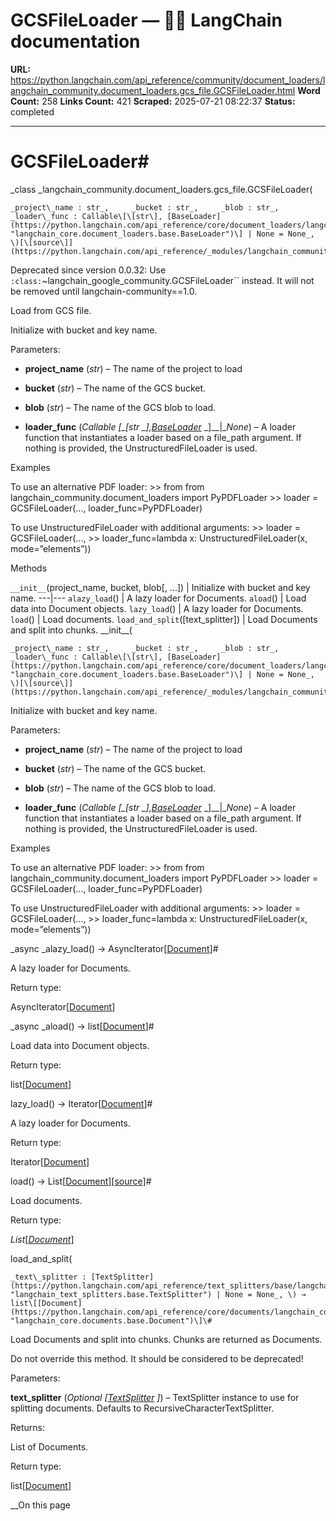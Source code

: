 # GCSFileLoader — 🦜🔗 LangChain  documentation

**URL:** https://python.langchain.com/api_reference/community/document_loaders/langchain_community.document_loaders.gcs_file.GCSFileLoader.html
**Word Count:** 258
**Links Count:** 421
**Scraped:** 2025-07-21 08:22:37
**Status:** completed

---

# GCSFileLoader\#

_class _langchain\_community.document\_loaders.gcs\_file.GCSFileLoader\(

    _project\_name : str_,     _bucket : str_,     _blob : str_,     _loader\_func : Callable\[\[str\], [BaseLoader](https://python.langchain.com/api_reference/core/document_loaders/langchain_core.document_loaders.base.BaseLoader.html#langchain_core.document_loaders.base.BaseLoader "langchain_core.document_loaders.base.BaseLoader")\] | None = None_, \)[\[source\]](https://python.langchain.com/api_reference/_modules/langchain_community/document_loaders/gcs_file.html#GCSFileLoader)\#     

Deprecated since version 0.0.32: Use `:class:`~langchain_google_community.GCSFileLoader`` instead. It will not be removed until langchain-community==1.0.

Load from GCS file.

Initialize with bucket and key name.

Parameters:     

  * **project\_name** \(_str_\) – The name of the project to load

  * **bucket** \(_str_\) – The name of the GCS bucket.

  * **blob** \(_str_\) – The name of the GCS blob to load.

  * **loader\_func** \(_Callable_ _\[__\[__str_ _\]__,_[_BaseLoader_](https://python.langchain.com/api_reference/core/document_loaders/langchain_core.document_loaders.base.BaseLoader.html#langchain_core.document_loaders.base.BaseLoader "langchain_core.document_loaders.base.BaseLoader") _\]__|__None_\) – A loader function that instantiates a loader based on a file\_path argument. If nothing is provided, the UnstructuredFileLoader is used.

Examples

To use an alternative PDF loader: >> from from langchain\_community.document\_loaders import PyPDFLoader >> loader = GCSFileLoader\(…, loader\_func=PyPDFLoader\)

To use UnstructuredFileLoader with additional arguments: >> loader = GCSFileLoader\(…, >> loader\_func=lambda x: UnstructuredFileLoader\(x, mode=”elements”\)\)

Methods

`__init__`\(project\_name, bucket, blob\[, ...\]\) | Initialize with bucket and key name.   ---|---   `alazy_load`\(\) | A lazy loader for Documents.   `aload`\(\) | Load data into Document objects.   `lazy_load`\(\) | A lazy loader for Documents.   `load`\(\) | Load documents.   `load_and_split`\(\[text\_splitter\]\) | Load Documents and split into chunks.      \_\_init\_\_\(

    _project\_name : str_,     _bucket : str_,     _blob : str_,     _loader\_func : Callable\[\[str\], [BaseLoader](https://python.langchain.com/api_reference/core/document_loaders/langchain_core.document_loaders.base.BaseLoader.html#langchain_core.document_loaders.base.BaseLoader "langchain_core.document_loaders.base.BaseLoader")\] | None = None_, \)[\[source\]](https://python.langchain.com/api_reference/_modules/langchain_community/document_loaders/gcs_file.html#GCSFileLoader.__init__)\#     

Initialize with bucket and key name.

Parameters:     

  * **project\_name** \(_str_\) – The name of the project to load

  * **bucket** \(_str_\) – The name of the GCS bucket.

  * **blob** \(_str_\) – The name of the GCS blob to load.

  * **loader\_func** \(_Callable_ _\[__\[__str_ _\]__,_[_BaseLoader_](https://python.langchain.com/api_reference/core/document_loaders/langchain_core.document_loaders.base.BaseLoader.html#langchain_core.document_loaders.base.BaseLoader "langchain_core.document_loaders.base.BaseLoader") _\]__|__None_\) – A loader function that instantiates a loader based on a file\_path argument. If nothing is provided, the UnstructuredFileLoader is used.

Examples

To use an alternative PDF loader: >> from from langchain\_community.document\_loaders import PyPDFLoader >> loader = GCSFileLoader\(…, loader\_func=PyPDFLoader\)

To use UnstructuredFileLoader with additional arguments: >> loader = GCSFileLoader\(…, >> loader\_func=lambda x: UnstructuredFileLoader\(x, mode=”elements”\)\)

_async _alazy\_load\(\) → AsyncIterator\[[Document](https://python.langchain.com/api_reference/core/documents/langchain_core.documents.base.Document.html#langchain_core.documents.base.Document "langchain_core.documents.base.Document")\]\#     

A lazy loader for Documents.

Return type:     

AsyncIterator\[[Document](https://python.langchain.com/api_reference/core/documents/langchain_core.documents.base.Document.html#langchain_core.documents.base.Document "langchain_core.documents.base.Document")\]

_async _aload\(\) → list\[[Document](https://python.langchain.com/api_reference/core/documents/langchain_core.documents.base.Document.html#langchain_core.documents.base.Document "langchain_core.documents.base.Document")\]\#     

Load data into Document objects.

Return type:     

list\[[Document](https://python.langchain.com/api_reference/core/documents/langchain_core.documents.base.Document.html#langchain_core.documents.base.Document "langchain_core.documents.base.Document")\]

lazy\_load\(\) → Iterator\[[Document](https://python.langchain.com/api_reference/core/documents/langchain_core.documents.base.Document.html#langchain_core.documents.base.Document "langchain_core.documents.base.Document")\]\#     

A lazy loader for Documents.

Return type:     

Iterator\[[Document](https://python.langchain.com/api_reference/core/documents/langchain_core.documents.base.Document.html#langchain_core.documents.base.Document "langchain_core.documents.base.Document")\]

load\(\) → List\[[Document](https://python.langchain.com/api_reference/core/documents/langchain_core.documents.base.Document.html#langchain_core.documents.base.Document "langchain_core.documents.base.Document")\][\[source\]](https://python.langchain.com/api_reference/_modules/langchain_community/document_loaders/gcs_file.html#GCSFileLoader.load)\#     

Load documents.

Return type:     

_List_\[[_Document_](https://python.langchain.com/api_reference/core/documents/langchain_core.documents.base.Document.html#langchain_core.documents.base.Document "langchain_core.documents.base.Document")\]

load\_and\_split\(

    _text\_splitter : [TextSplitter](https://python.langchain.com/api_reference/text_splitters/base/langchain_text_splitters.base.TextSplitter.html#langchain_text_splitters.base.TextSplitter "langchain_text_splitters.base.TextSplitter") | None = None_, \) → list\[[Document](https://python.langchain.com/api_reference/core/documents/langchain_core.documents.base.Document.html#langchain_core.documents.base.Document "langchain_core.documents.base.Document")\]\#     

Load Documents and split into chunks. Chunks are returned as Documents.

Do not override this method. It should be considered to be deprecated\!

Parameters:     

**text\_splitter** \(_Optional_ _\[_[_TextSplitter_](https://python.langchain.com/api_reference/text_splitters/base/langchain_text_splitters.base.TextSplitter.html#langchain_text_splitters.base.TextSplitter "langchain_text_splitters.base.TextSplitter") _\]_\) – TextSplitter instance to use for splitting documents. Defaults to RecursiveCharacterTextSplitter.

Returns:     

List of Documents.

Return type:     

list\[[Document](https://python.langchain.com/api_reference/core/documents/langchain_core.documents.base.Document.html#langchain_core.documents.base.Document "langchain_core.documents.base.Document")\]

__On this page